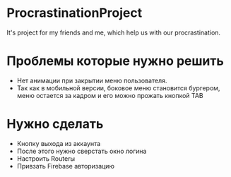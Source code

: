 # ProcrastinationProject
It's project for my friends and me, which help us with our procrastination.

# Проблемы которые нужно решить
- Нет анимации при закрытии меню пользователя.
- Так как в мобильной версии, боковое меню становится бургером, меню остается за кадром и его можно прожать кнопкой TAB

# Нужно сделать
- Кнопку выхода из аккаунта
- После этого нужно сверстать окно логина
- Настроить Routerы
- Привзать Firebase авторизацию
